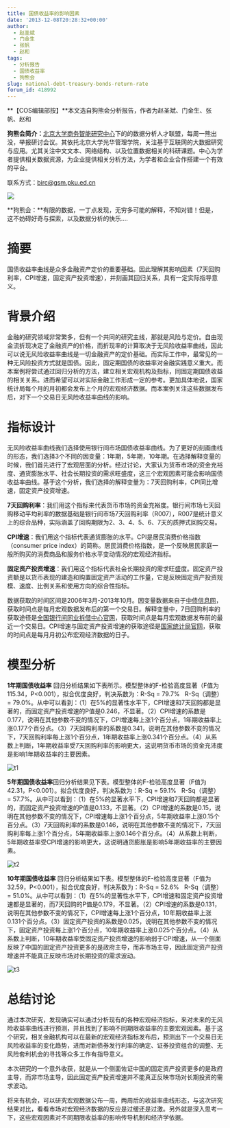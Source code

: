 ```yaml
---
title: 国债收益率的影响因素
date: '2013-12-08T20:28:32+00:00'
author:
  - 赵圣斌
  - 门金生
  - 张帆
  - 赵和
tags:
  - 分析报告
  - 国债收益率
  - 狗熊会
slug: national-debt-treasury-bonds-return-rate
forum_id: 418992
---
```


**【COS编辑部按】**本文选自狗熊会分析报告，作者为赵圣斌、门金生、张帆、赵和

**狗熊会简介：**[北京大学商务智能研究中心](http://birc.gsm.pku.edu.cn/)下的的数据分析人才联盟，每周一熊出没，举报研讨会议。其依托北京大学光华管理学院，关注基于互联网的大数据研究与应用。尤其关注中文文本、网络结构、以及位置数据相关的科研课题。中心为学者提供相关数据资源，为企业提供相关分析方法，为学者和企业合作搭建一个有效的平台。

联系方式：[birc@gsm.pku.ed.cn](mailto:birc@gsm.pku.ed.cn)

![](http://mmbiz.qpic.cn/mmbiz/1y1ObuUF34xYTDTr8YI4eASicXdjzhFmYVV2X4NXQnxZEPIfrbVSOKVicBMa79lzsBic1q9cGL8l4TEMqO5gNbEnQ/0)

**狗熊会：**有限的数据，一丁点发现，无穷多可能的解释，不知对错！但是，这不妨碍好奇与探索，以及数据分析的快乐….
  

# 摘要

国债收益率曲线是众多金融资产定价的重要基础。因此理解其影响因素（7天回购利率，CPI增速，固定资产投资增速），并刻画其回归关系，具有一定实际指导意义。

# 背景介绍

金融的研究领域非常繁多，但有一个共同的研究主线，那就是风险与定价。自由现金流折现决定了金融资产的价格，而折现率的计算取决于无风险收益率曲线，因此可以说无风险收益率曲线是一切金融资产的定价基础。而实际工作中，最常见的一种无风险投资方式就是国债。因此，固定期国债的收益率对金融实践意义重大。而本案例将尝试通过回归分析的方法，建立相关宏观机构及指标，同固定期国债收益的相关关系。进而希望可以对实际金融工作形成一定的参考。更加具体地说，国家统计局每个月的月初都会发布上个月的宏观经济数据。而本案例关注这些数据发布后，对下一个交易日无风险收益率曲线的影响。

# 指标设计

无风险收益率曲线我们选择使用银行间市场国债收益率曲线。为了更好的刻画曲线的形态，我们选择3个不同的因变量：1年期，5年期，10年期。在选择解释变量的时候，我们首先进行了宏观层面的分析。经过讨论，大家认为货币市场的资金充裕度、通货膨胀水平、社会长期投资的需求旺盛度，这三个宏观因素可能会影响国债收益率曲线。基于这个分析，我们选择的解释变量为：7天回购利率，CPI同比增速，固定资产投资增速。

**7天回购利率**：我们用这个指标来代表货币市场的资金充裕度。银行间市场七天回购移动平均利率的数据基础是银行间市场7天回购利率（R007），R007是统计意义上的综合品种，实际涵盖了回购期限为2、3、4、5、6、7天的质押式回购交易。

**CPI增速**：我们用这个指标代表通货膨胀的水平。CPI是居民消费价格指数（consumer price index）的简称。居民消费价格指数，是一个反映居民家庭一般所购买的消费商品和服务价格水平变动情况的宏观经济指标。

**固定资产投资增速**：我们用这个指标代表社会长期投资的需求旺盛度。固定资产投资额是以货币表现的建造和购置固定资产活动的工作量，它是反映固定资产投资规模、速度、比例关系和使用方向的综合性指标。

数据获取的时间区间是2006年3月-2013年10月。因变量数据来自于[中债信息网](http://www.chinabond.com.cn)，获取时间点是每月宏观数据发布后的第一个交易日。解释变量中，7日回购利率的获取途径是[全国银行间同业拆借中心官网](http://www.chinamoney.com.cn)，获取时间点是每月宏观数据发布前的最近一个交易日。CPI增速与固定资产投资增速的获取途径是[国家统计局官网](http://data.stats.gov.cn)，获取的时间点是每月月初公布宏观经济数据的日子。

# 模型分析

**1年期国债收益率** 回归分析结果如下表所示。模型整体的F-检验高度显著（F值为115.34，P<0.001），拟合优度良好，判决系数为：R-Sq = 79.7%   R-Sq（调整） = 79.0%。从中可以看到：（1）在5%的显著性水平下，CPI增速和7天回购都是显著的，而固定资产投资增速的P值是0.246，不显著。（2）CPI增速的系数是0.177，说明在其他参数不变的情况下，CPI增速每上涨1个百分点，1年期收益率上涨0.177个百分点。（3）7天回购利率的系数是0.341，说明在其他参数不变的情况下，7天回购利率每上涨1个百分点，1年期收益率上涨0.341个百分点。（4）从系数上判断，1年期收益率受7天回购利率的影响更大，这说明货币市场的资金充沛度是影响1年期收益率的主要因素。

![t1](https://uploads.cosx.org/2013/12/t1.jpg)

**5年期国债收益率**回归分析结果见下表。模型整体的F-检验高度显著（F值为42.31，P<0.001）。拟合优度良好，判决系数为：R-Sq = 59.1%   R-Sq（调整） = 57.7%。从中可以看到：（1）在5%的显著水平下，CPI增速和7天回购都是显著的，而固定资产投资增速的P值是0.133，不显著。（2）CPI增速的系数是0.15，说明在其他参数不变的情况下，CPI增速每上涨1个百分点，5年期收益率上涨0.15个百分点。（3）7天回购利率的系数是0.146，说明在其他参数不变的情况下，7天回购利率每上涨1个百分点，5年期收益率上涨0.146个百分点。（4）从系数上判断，5年期收益率受CPI增速的影响更大，这说明通货膨胀是影响5年期收益率的主要因素。

![t2](https://uploads.cosx.org/2013/12/t2.jpg)

**10年期国债收益率** 回归分析结果如下表。模型整体的F-检验高度显著（F值为32.59，P<0.001），拟合优度良好，判决系数为：R-Sq = 52.6%   R-Sq（调整） = 51.0%。从中可以看到：（1）在5%的显著性水平下，CPI增速和固定资产投资增速都是显著的，而7天回购的P值是0.179，不显著。（2）CPI增速的系数是0.131，说明在其他参数不变的情况下，CPI增速每上涨1个百分点，10年期收益率上涨0.131个百分点。（3）固定资产投资的系数是0.025，说明在其他参数不变的情况下，固定资产投资每上涨1个百分点，10年期收益率上涨0.025个百分点。（4）从系数上判断，10年期收益率受固定资产投资增速的影响弱于CPI增速，从一个侧面反映了中国的固定资产投资更多的是政府主导，而非市场主导，因此固定资产投资增速并不能真正反映市场对长期投资的需求波动。

![t3](https://uploads.cosx.org/2013/12/t3.jpg)

# 总结讨论

通过本次研究，发现确实可以通过分析现有的各种宏观经济指标，来对未来的无风险收益率曲线进行预测，并且找到了影响不同期限收益率的主要宏观因素。基于这个研究，相关金融机构可以在最新的宏观经济指标发布后，预测出下一个交易日无风险收益率的变化趋势，进而对新债券发行利率的确定、证券投资组合的调整、无风险套利机会的寻找等众多工作有指导意义。

本次研究的一个意外收获，就是从一个侧面佐证中国的固定资产投资更多的是政府主导，而非市场主导，因此固定资产投资增速并不能真正反映市场对长期投资的需求波动。

将来有机会，可以研究宏观数据公布一周，两周后的收益率曲线形态，与这次研究结果对比，看看市场对宏观经济数据的反应是过缓还是过激。另外就是深入思考一下，这些宏观因素对不同期限收益率的影响传导机制和经济学依据。
